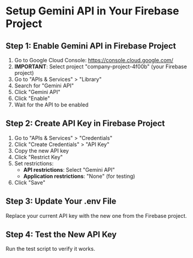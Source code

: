 # Setup Gemini API in Your Firebase Project

## Step 1: Enable Gemini API in Firebase Project

1. Go to Google Cloud Console: https://console.cloud.google.com/
2. **IMPORTANT**: Select project "company-project-4f00b" (your Firebase project)
3. Go to "APIs & Services" > "Library"
4. Search for "Gemini API"
5. Click "Gemini API"
6. Click "Enable"
7. Wait for the API to be enabled

## Step 2: Create API Key in Firebase Project

1. Go to "APIs & Services" > "Credentials"
2. Click "Create Credentials" > "API Key"
3. Copy the new API key
4. Click "Restrict Key"
5. Set restrictions:
   - **API restrictions**: Select "Gemini API"
   - **Application restrictions**: "None" (for testing)
6. Click "Save"

## Step 3: Update Your .env File

Replace your current API key with the new one from the Firebase project.

## Step 4: Test the New API Key

Run the test script to verify it works. 